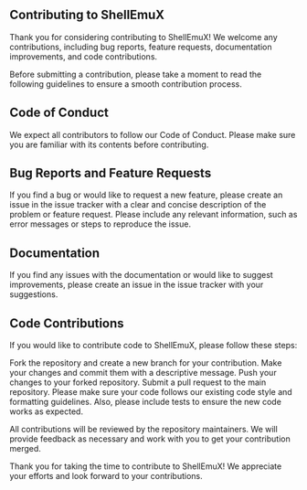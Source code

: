 ## Contributing to ShellEmuX
Thank you for considering contributing to ShellEmuX! We welcome any contributions, including bug reports, feature requests, documentation improvements, and code contributions.

Before submitting a contribution, please take a moment to read the following guidelines to ensure a smooth contribution process.

## Code of Conduct
We expect all contributors to follow our Code of Conduct. Please make sure you are familiar with its contents before contributing.

## Bug Reports and Feature Requests
If you find a bug or would like to request a new feature, please create an issue in the issue tracker with a clear and concise description of the problem or feature request. Please include any relevant information, such as error messages or steps to reproduce the issue.

## Documentation
If you find any issues with the documentation or would like to suggest improvements, please create an issue in the issue tracker with your suggestions.

## Code Contributions
If you would like to contribute code to ShellEmuX, please follow these steps:

Fork the repository and create a new branch for your contribution.
Make your changes and commit them with a descriptive message.
Push your changes to your forked repository.
Submit a pull request to the main repository.
Please make sure your code follows our existing code style and formatting guidelines. Also, please include tests to ensure the new code works as expected.

All contributions will be reviewed by the repository maintainers. We will provide feedback as necessary and work with you to get your contribution merged.

Thank you for taking the time to contribute to ShellEmuX! We appreciate your efforts and look forward to your contributions.



